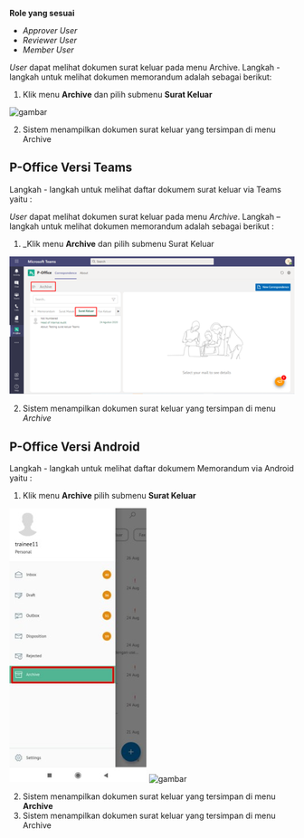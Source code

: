 **Role yang sesuai**

- *Approver User*
- *Reviewer User*
- *Member User*

*User* dapat melihat dokumen surat keluar pada menu Archive. Langkah - langkah untuk melihat dokumen memorandum adalah sebagai berikut:

1. Klik menu **Archive** dan pilih submenu **Surat Keluar**

![gambar](SC_Archive/AR03.png)

2. Sistem menampilkan dokumen surat keluar yang tersimpan di menu Archive



## **P-Office Versi Teams**

Langkah - langkah untuk melihat daftar dokumem surat keluar via Teams yaitu :


_User_ dapat melihat dokumen surat keluar pada menu _Archive_. Langkah – langkah untuk melihat dokumen memorandum adalah sebagai berikut :


1.  _Klik menu **Archive** dan pilih submenu Surat Keluar

![gambar](Archive/AR_Teams/AR03.png)

2.  Sistem menampilkan dokumen surat keluar yang tersimpan di menu _Archive_

## **P-Office Versi Android**

Langkah - langkah untuk melihat daftar dokumem Memorandum via Android yaitu :


1. Klik menu **Archive** pilih submenu **Surat Keluar**
   
![gambar](Archive/AR_Android/MM/A01.jpg) ![gambar](Archive/AR_Android/M/A02.jpg)

2. Sistem menampilkan dokumen surat keluar yang tersimpan di menu **Archive**
2.  Sistem menampilkan dokumen surat keluar yang tersimpan di menu Archive
